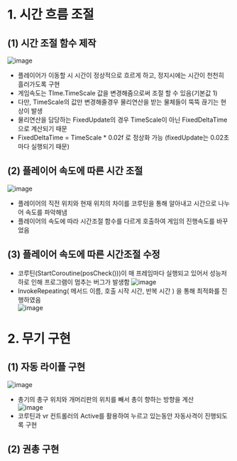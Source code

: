 # 1. 시간 흐름 조절
## (1) 시간 조절 함수 제작
![image](https://github.com/user-attachments/assets/2b10b8d8-1f85-4ec3-98e9-e536e144f5af)
- 플레이어가 이동할 시 시간이 정상적으로 흐르게 하고, 정지시에는 시간이 천천히 흘러가도록 구현
- 게임속도는 TIme.TimeScale 값을 변경해줌으로써 조절 할 수 있음(기본값 1)
- 다만, TimeScale의 값만 변경해줄경우 물리연산을 받는 물체들이 뚝뚝 끊기는 현상이 발생
- 물리연산을 담당하는 FixedUpdate의 경우 TimeScale이 아닌 FixedDeltaTime으로 계산되기 때문
- FixedDeltaTime = TimeScale * 0.02f 로 정상화 가능 (fixedUpdate는 0.02초마다 실행되기 때문)

## (2) 플레이어 속도에 따른 시간 조절
![image](https://github.com/user-attachments/assets/24c6b98f-1e68-4393-8ffc-6d0554a89fbc)
- 플레이어의 직전 위치와 현재 위치의 차이를 코루틴을 통해 알아내고 시간으로 나누어 속도를 파악해냄
- 플레이어의 속도에 따라 시간조절 함수를 다르게 호출하여 게임의 진행속도를 바꾸었음

## (3) 플레이어 속도에 따른 시간조절 수정
- 코루틴(StartCoroutine(posCheck()))이 매 프레임마다 실행되고 있어서 성능저하로 인해 프로그램이 멈추는 버그가 발생함
![image](https://github.com/user-attachments/assets/18e4db99-dbea-403c-8c41-3cc943233a2a)<br>
- InvokeRepeating( 메서드 이름, 호출 시작 시간, 반복 시간 ) 을 통해 최적화를 진행하였음<br>
![image](https://github.com/user-attachments/assets/7385ca9e-a466-40b6-939f-2528ddb3655a)

# 2. 무기 구현
## (1) 자동 라이플 구현
![image](https://github.com/user-attachments/assets/b7a149c2-0bf2-407c-a311-715d7975ed80)
- 총기의 총구 위치와 개머리판의 위치를 빼서 총이 향하는 방향을 계산<br>
![image](https://github.com/user-attachments/assets/80bf1975-95d8-41d1-914a-f7990cf80b4a)
- 코루틴과 vr 컨트롤러의 Active를 활용하여 누르고 있는동안 자동사격이 진행되도록 구현

## (2) 권총 구현

